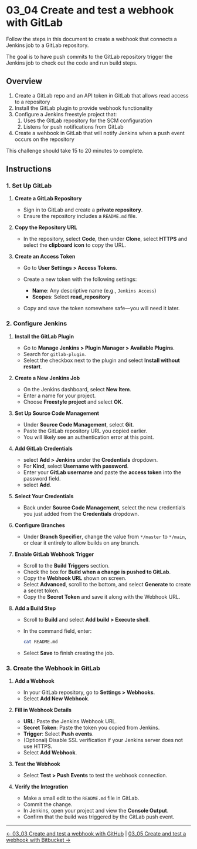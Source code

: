 # 03_04 Create and test a webhook with GitLab

Follow the steps in this document to create a webhook that connects a Jenkins job to a GitLab repository.

The goal is to have push commits to the GitLab repository trigger the Jenkins job to check out the code and run build steps.

## Overview

1. Create a GitLab repo and an API token in GitLab that allows read access to a repository
2. Install the GitLab plugin to provide webhook functionality
3. Configure a Jenkins freestyle project that:
   1. Uses the GitLab repository for the SCM configuration
   2. Listens for push notifications from GitLab
4. Create a wehbook in GitLab that will notify Jenkins when a push event occurs on the repository

This challenge should take 15 to 20 minutes to complete.

## Instructions

### 1. Set Up GitLab

1. **Create a GitLab Repository**

   - Sign in to GitLab and create a **private repository**.
   - Ensure the repository includes a `README.md` file.

1. **Copy the Repository URL**

   - In the repository, select **Code**, then under **Clone**, select **HTTPS** and select the **clipboard icon** to copy the URL.

1. **Create an Access Token**

   - Go to **User Settings > Access Tokens**.
   - Create a new token with the following settings:

     - **Name**: Any descriptive name (e.g., `Jenkins Access`)
     - **Scopes**: Select **read\_repository**
   - Copy and save the token somewhere safe—you will need it later.

### 2. Configure Jenkins

1. **Install the GitLab Plugin**

   - Go to **Manage Jenkins > Plugin Manager > Available Plugins**.
   - Search for `gitlab-plugin`.
   - Select the checkbox next to the plugin and select **Install without restart**.

1. **Create a New Jenkins Job**

   - On the Jenkins dashboard, select **New Item**.
   - Enter a name for your project.
   - Choose **Freestyle project** and select **OK**.

1. **Set Up Source Code Management**

   - Under **Source Code Management**, select **Git**.
   - Paste the GitLab repository URL you copied earlier.
   - You will likely see an authentication error at this point.

1. **Add GitLab Credentials**

   - select **Add > Jenkins** under the **Credentials** dropdown.
   - For **Kind**, select **Username with password**.
   - Enter your **GitLab username** and paste the **access token** into the password field.
   - select **Add**.

1. **Select Your Credentials**

   - Back under **Source Code Management**, select the new credentials you just added from the **Credentials** dropdown.

1. **Configure Branches**

   - Under **Branch Specifier**, change the value from `*/master` to `*/main`, or clear it entirely to allow builds on any branch.

1. **Enable GitLab Webhook Trigger**

    - Scroll to the **Build Triggers** section.
    - Check the box for **Build when a change is pushed to GitLab**.
    - Copy the **Webhook URL** shown on screen.
    - Select **Advanced**, scroll to the bottom, and select **Generate** to create a secret token.
    - Copy the **Secret Token** and save it along with the Webhook URL.

1. **Add a Build Step**

    - Scroll to **Build** and select **Add build > Execute shell**.
    - In the command field, enter:

      ```bash
      cat README.md
      ```

    - Select **Save** to finish creating the job.

### 3. Create the Webhook in GitLab

1. **Add a Webhook**

    - In your GitLab repository, go to **Settings > Webhooks**.
    - Select **Add New Webhook**.

1. **Fill in Webhook Details**

    - **URL**: Paste the Jenkins Webhook URL.
    - **Secret Token**: Paste the token you copied from Jenkins.
    - **Trigger**: Select **Push events**.
    - (Optional) Disable SSL verification if your Jenkins server does not use HTTPS.
    - Select **Add Webhook**.

1. **Test the Webhook**

    - Select **Test > Push Events** to test the webhook connection.

1. **Verify the Integration**

    - Make a small edit to the `README.md` file in GitLab.
    - Commit the change.
    - In Jenkins, open your project and view the **Console Output**.
    - Confirm that the build was triggered by the GitLab push event.

<!-- FooterStart -->
---
[← 03_03 Create and test a webhook with GitHub](../03_03_create_a_webhook_with_github/README.md) | [03_05 Create and test a webhook with Bitbucket →](../03_05_create_a_webhook_with_bitbucket/README.md)
<!-- FooterEnd -->
